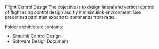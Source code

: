 Flight Control Design 
The objective is to design lateral and vertical control of flight using control design and fly it in simulink environment. 
Use predefined path then expand to commands from radio.

Folder architecture contains:
- Simulink Control Design
- Software Design Document
